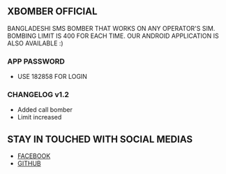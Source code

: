 ## XBOMBER OFFICIAL

BANGLADESHI SMS BOMBER THAT WORKS ON ANY OPERATOR'S SIM. BOMBING LIMIT IS 400 FOR EACH TIME. OUR ANDROID APPLICATION IS ALSO AVAILABLE :)

### APP PASSWORD
- USE 182858 FOR LOGIN

### CHANGELOG v1.2 
- Added call bomber
- Limit increased

## STAY IN TOUCHED WITH SOCIAL MEDIAS
- [FACEBOOK](https://www.facebook.com/𝗫-𝗕-𝗢-𝗠-𝗕-𝗘-𝗥-106101268154466/)
- [GITHUB](http://github.com/Ign0r3dH4x0r)

